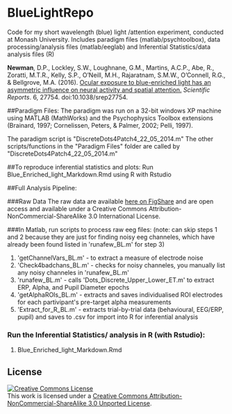 # BlueLightRepo
Code for my short wavelength (blue) light /attention experiment, conducted at Monash University. 
Includes paradigm files (matlab/psychtoolbox), data processing/analysis files (matlab/eeglab) and Inferential Statistics/data analysis files (R)

**Newman**, D.P., Lockley, S.W., Loughnane, G.M., Martins, A.C.P., Abe, R., Zoratti, M.T.R., Kelly, S.P., O’Neill, M.H., Rajaratnam, S.M.W., O’Connell, R.G., & Bellgrove, M.A. (2016). [Ocular exposure to blue-enriched light has an asymmetric influence on neural activity and spatial attention.][7] *Scientific Reports*. 6, 27754. doi:10.1038/srep27754. 

##Paradigm Files:
The paradigm was run on a 32-bit windows XP machine using MATLAB (MathWorks) and the Psychophysics Toolbox extensions (Brainard, 1997; Cornelissen, Peters, & Palmer, 2002; Pelli, 1997).

The paradigm script is "DiscreteDots4Patch4_22_05_2014.m" The other scripts/functions in the "Paradigm Files" folder are called by  "DiscreteDots4Patch4_22_05_2014.m" 


##To reproduce inferential statistics and plots:
Run Blue_Enriched_light_Markdown.Rmd using R with Rstudio

##Full Analysis Pipeline:

###Raw Data
The raw data are available [here on FigShare][1] and are open access and available under a Creative Commons Attribution-NonCommercial-ShareAlike 3.0 International License.

###In Matlab, run scripts to process raw eeg files:
(note: can skip steps 1 and 2 because they are just for finding noisy eeg channeles, which have already been found listed in 'runafew_BL.m' for step 3)

1. 'getChannelVars_BL.m' - to extract a measure of electrode noise
2. 'Check4badchans_BL.m' - checks for noisy channeles, you manually list any noisy channeles in 'runafew_BL.m'
3. 'runafew_BL.m' - calls 'Dots_Discrete_Upper_Lower_ET.m' to extract ERP, Alpha, and Pupil Diameter epochs 
4. 'getAlphaROIs_BL.m' - extracts and saves individualised ROI electrodes for each partivipant's pre-target alpha measurements 
5. 'Extract_for_R_BL.m' - extracts trial-by-trial data (behavioural, EEG/ERP, pupil) and saves to .csv for import into R for inferential analysis

### Run the Inferential Statistics/ analysis in R (with Rstudio):
1. Blue_Enriched_light_Markdown.Rmd


## License

<a rel="license" href="http://creativecommons.org/licenses/by-nc-sa/3.0/"><img alt="Creative Commons License" style="border-width:0" src="http://i.creativecommons.org/l/by-nc-sa/3.0/88x31.png" /></a><br />This work is licensed under a <a rel="license" href="http://creativecommons.org/licenses/by-nc-sa/3.0/">Creative Commons Attribution-NonCommercial-ShareAlike 3.0 Unported License</a>.


[1]: https://dx.doi.org/10.4225/03/574CEA1FAFB69
[7]: http://www.nature.com/articles/srep27754 